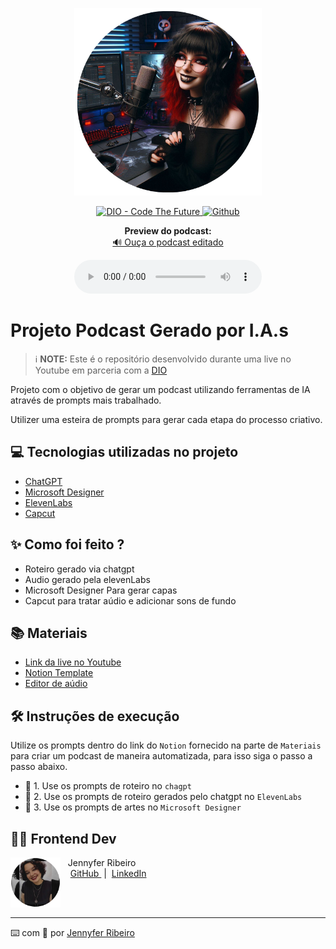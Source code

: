 <p align="center">
<img 
    src="./assets/cover.png"
    width="300"
/>
</p>

<p align="center">
<a href="https://www.linkedin.com/in/jennyferribeiro/">
    <img 
        src="https://img.icons8.com/?size=30&id=ZADJgisVhP37&format=png&color=000000" 
        alt="DIO - Code The Future">
</a>
<a href="https://github.com/JheyDev">
<img 
    src="https://img.icons8.com/?size=30&id=3R1xLIHPgzn5&format=png&color=000000" 
    alt="Github">
</a>
</p>

<p align="center">
    <strong>Preview do podcast:</strong><br>
    <a href="output/podcast_editado.mp3" target="_blank">🔊 Ouça o podcast editado</a>
</p>

<div align="center">
    <audio src="output/podcast_editado.mp3" controls title="Podcast editado"></audio>
</div>

# Projeto Podcast Gerado por I.A.s


 > ℹ️ **NOTE:** Este é o repositório desenvolvido durante uma live no Youtube em parceria com a [DIO](https://dio.me)

Projeto com o objetivo de gerar um podcast utilizando ferramentas de IA através de prompts mais trabalhado.

Utilizer uma esteira de prompts para gerar cada etapa do processo criativo.

## 💻 Tecnologias utilizadas no projeto

- [ChatGPT](https://chat.openai.com/) 
- [Microsoft Designer](https://designer.microsoft.com/image-creator)
- [ElevenLabs](https://beta.elevenlabs.io/)
- [Capcut](https://www.capcut.com/pt-br/)

## ✨ Como foi feito ?

- Roteiro gerado via chatgpt
- Audio gerado pela elevenLabs
- Microsoft Designer Para gerar capas
- Capcut para tratar aúdio e adicionar sons de fundo

## 📚 Materiais

- [Link da live no Youtube](https://www.youtube.com)
- [Notion Template](https://helpful-jump-17b.notion.site/PAS-Podcast-AI-Studio-210489e15d7a4a73b743bb159e45d06f?pvs=4)
- [Editor de aúdio](https://www.capcut.com/editor?from_page=landing_page&__action_from=picture_V%C3%ADdeos%20profissionais%20em%20minutos,%20n%C3%A3o%20em%20horas.)


## 🛠️ Instruções de execução

Utilize os prompts dentro do link do `Notion` fornecido na parte de `Materiais` para criar um podcast de maneira automatizada, para isso siga o passo a passo abaixo.

- 🤖 1. Use os prompts de roteiro no `chagpt`
- 🤖 2. Use os prompts de roteiro gerados pelo chatgpt no  `ElevenLabs`
- 🤖 3. Use os prompts de artes no `Microsoft Designer`

## 👨‍💻 Frontend Dev

<p>
    <img 
      align=left 
      margin=10 
      width=80 
      src="./assets/Jennyfer.png"
    />
    <p>&nbsp&nbsp&nbspJennyfer Ribeiro<br>
    &nbsp&nbsp&nbsp
    <a 
        href="https://github.com/JheyDev">
        GitHub
    </a>
    &nbsp;|&nbsp;
    <a 
        href="https://www.linkedin.com/in/jennyferribeiro/">
        LinkedIn
    </a>
    
    
</p>
<br/><br/>
<p>

---

⌨️ com 💜 por [Jennyfer Ribeiro](https://github.com/JheyDev)
